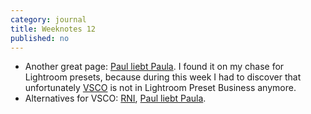 ```yaml
---
category: journal
title: Weeknotes 12
published: no
---
```

- Another great page: [Paul liebt Paula](https://paulliebtpaula.de/ueber-uns/). I found it on my chase for Lightroom presets, because during this week I had to discover that unfortunately [VSCO](https://vsco.co) is not in Lightroom Preset Business anymore.
- Alternatives for VSCO: [RNI](https://reallyniceimages.com), [Paul liebt Paula](https://paulliebtpaula.de/presets/).